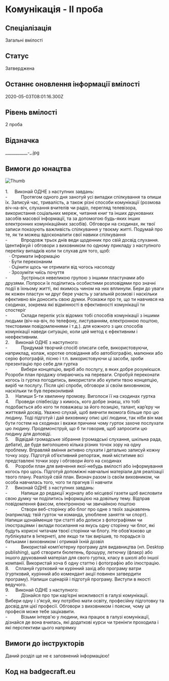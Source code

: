# Комунікація - ІІ проба

## Спеціалізація

Загальні вмілості

## Статус

Затверджена

## Останнє оновлення інформації вмілості

2020-05-03T08:01:16.300Z

## Рівень вмілості

2 проба

## Відзначка

___________-_.jpg

## Вимоги до юнацтва

<div><span><img alt="Thumb              " src="/uploads/textareas/bootsy/image/100/small____________-_.jpg"><br><br>1.&nbsp;&nbsp;&nbsp;&nbsp;
</span>Виконай ОДНЕ з
наступних завдань:<br>-&nbsp;&nbsp;&nbsp;&nbsp;&nbsp;&nbsp;&nbsp;&nbsp;&nbsp;&nbsp;
Протягом одного дня занотуй
усі випадки спілкування та опиши їх. Записуй час, тривалість, а також різні
способи комунікації (розмова віч-на-віч, слухання вчителів чи радіо, перегляд
телевізора, використання соціальних мереж, читання книг та інших друкованих
засобів масової інформації, та за допомогою будь-яких інших електронних комунікаційних
засобів). Обговори на сходинах, як твої записи показують важливість спілкування
у твоєму житті. Подумай про те, як ти можеш вдосконалити свої навики
спілкування<br>-&nbsp;&nbsp;&nbsp;&nbsp;&nbsp;&nbsp;&nbsp;&nbsp;&nbsp;&nbsp;
Впродовж трьох днів
веди щоденник про свій досвід слухання. Ідентифікуй і обговори з виховником по
одному прикладу з наступного переліку випадків коли ти слухав для того, щоб:<br>&nbsp; &nbsp;·&nbsp;Отримати інформацію<br>&nbsp; &nbsp;·&nbsp;Бути переконаним<br>&nbsp; &nbsp;·&nbsp;Оцінити щось чи
отримати від чогось насолоду<br>&nbsp; &nbsp;·&nbsp;Зрозуміти чиїсь
почуття<br>-&nbsp;&nbsp;&nbsp;&nbsp;&nbsp;&nbsp;&nbsp;&nbsp;&nbsp;&nbsp;
Зустрінься невеликою
групою з іншими пластунами або друзями. Попроси їх поділитись особистими
розповідями про значні події в їхньому житті, які якимось чином на них вплинули.
Бери до уваги як кожен пластун чи друг бере участь у загальній розмові і
наскільки ефективно він доносить свою думки. Розкажи про те, що ти навчився на
сходинах, зокрема які відмінності в ефективності комунікації ти спостеріг<br>-&nbsp;&nbsp;&nbsp;&nbsp;&nbsp;&nbsp;&nbsp;&nbsp;&nbsp;&nbsp;
Склади перелік усіх
відомих тобі способів комунікації з іншими людьми (віч-на-віч, по телефону,
листуванням, електронною поштою, текстовими повідомленнями і т.д.). для кожного
з цих способів комунікації наведи ситуацію, коли цей метод є ефективним і
неефективним.<br>2.&nbsp;&nbsp;&nbsp;&nbsp;
Виконай ОДНЕ з
наступного:<br>-&nbsp;&nbsp;&nbsp;&nbsp;&nbsp;&nbsp;&nbsp;&nbsp;&nbsp;&nbsp;
Придумай творчий
спосіб описати себе, використовуючи, наприклад, колаж, коротке оповідання або
автобіографію, малюнки або серію фотографій, пісню і т.п. використовуючи ці
засоби, зроби презентацію про себе для гуртка<br>-&nbsp;&nbsp;&nbsp;&nbsp;&nbsp;&nbsp;&nbsp;&nbsp;&nbsp;&nbsp;
Вибери концепцію, виріб
або послугу, в яких добре розумієшся. Розроби план продажу опираючись на переваги.
Спробуй переконати когось із гуртка погодитись, використати або купити твою концепцію,
виріб чи послугу. Після цієї спроби, обговори зі своїм виховником, наскільки ти
був переконливий<br>3.&nbsp;&nbsp;&nbsp;&nbsp;
Напиши 5-ти хвилинну
промову. Виголоси її на сходинах гуртка<br>4.&nbsp;&nbsp;&nbsp;&nbsp;
Проведи співбесіду з
кимось, кого добре знаєш, хто тобі подобається або кого ти поважаєш за його
позицію, талант, кар’єру чи життєвий досвід. Уважно слухай, щоб вивчити якомога
більше про цю людину. Тоді підготуй і дай виховнику опис цієї людини, так ніби
він має бути гостем на сходинах і вкажи причини чому гурток захоче послухати цю
людину. Продемонструй, що б ти говорив, щоб запросити цю людину для доповіді.<br>5.&nbsp;&nbsp;&nbsp;&nbsp;
Відвідай громадське
зібрання (громадські слухання, шкільна рада, дебати), де буде виголошено кілька
різних точок зору на одну проблему. Вправляй вміння активно слухати і детально
записуй кожну точку зору. Підготуй об’єктивний репортаж, який міститиме всі
представлені точки зору і обговори його на сходинах<br>6.&nbsp;&nbsp;&nbsp;&nbsp;
Розроби план для
вивчення якої-небудь вмілості або інформування когось про щось. Підготуй допоміжні
навчальні матеріали для реалізації твого плану. Реалізуй свій план. Визнач
разом із своїм виховником, чи особа навчилась того, чого ти прагнув її навчити<br>7.&nbsp;&nbsp;&nbsp;&nbsp;
Виконай ОДНЕ з
наступних завдань:<br>-&nbsp;&nbsp;&nbsp;&nbsp;&nbsp;&nbsp;&nbsp;&nbsp;&nbsp;&nbsp;
Напиши до редакції
журналу або місцевої газети щоб висловити свою думку чи поділитись інформацією
на довільну тему. Відправ повідомлення факсом, електронною чи звичайною поштою<br>-&nbsp;&nbsp;&nbsp;&nbsp;&nbsp;&nbsp;&nbsp;&nbsp;&nbsp;&nbsp;
Створи веб-сторінку
або блог про одне з твоїх зацікавлень (наприклад: твій гурток чи команда, улюблене
заняття чи спорт). Напиши щонайменше три статті або дописи з фотографіями чи
ілюстраціями і вклади посилання на якусь одну сторінку чи блог, які будуть
корисні читачам твоєї сторінки чи блогу. Не обов’язково це публікувати в
Інтернеті, але якщо ти так вирішив, то порадься із батьками і виховником і
отримай їхній дозвіл<br>-&nbsp;&nbsp;&nbsp;&nbsp;&nbsp;&nbsp;&nbsp;&nbsp;&nbsp;&nbsp;
Використай
комп’ютерну програму для видавництва (нп. Desktop publishing),
щоб створити бюлетень, брошуру, летючку (флаєр) або іншого друкований матеріал для
свого гуртка, класу в школі або іншої компанії. Використай хоча б одну статтю і
фотографію або ілюстрацію.<br>8.&nbsp;&nbsp;&nbsp;&nbsp;
Сплануй гуртковий чи
курінний захід або програму ватри (гуртковий, курінний або комендант акції
повинен затвердити програму). Напиши сценарій і підготуй програму. Виступи в
якості ведучого.<br>9.&nbsp;&nbsp;&nbsp;&nbsp;
Виконай ОДНЕ з
наступного:<br>-&nbsp;&nbsp;&nbsp;&nbsp;&nbsp;&nbsp;&nbsp;&nbsp;&nbsp;&nbsp;
Дізнайся про три кар’єрні
можливості в галузі комунікації. Вибери одну і з'ясуй, яку потрібно мати
освіту, професійну підготовку та досвід для цієї професії. Обговори з
виховником і поясни, чому ця професія може тебе зацікавити.<br>-&nbsp;&nbsp;&nbsp;&nbsp;&nbsp;&nbsp;&nbsp;&nbsp;&nbsp;&nbsp;
Візьми інтерв'ю у людини, яка працює в галузі комунікації, дізнайся де
вона вчилась, які додаткові курси чи тренінги проходила і які перспективи цього
напрямку</div>

## Вимоги до інструкторів

Даний розділ ще не є заповнений інформацією!

## Код на badgecraft.eu

